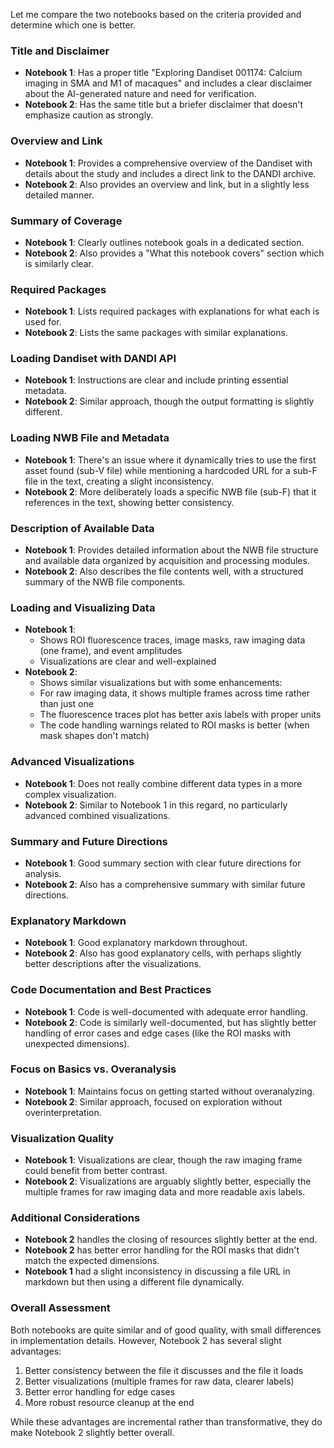 Let me compare the two notebooks based on the criteria provided and determine which one is better.

### Title and Disclaimer
- **Notebook 1**: Has a proper title "Exploring Dandiset 001174: Calcium imaging in SMA and M1 of macaques" and includes a clear disclaimer about the AI-generated nature and need for verification.
- **Notebook 2**: Has the same title but a briefer disclaimer that doesn't emphasize caution as strongly.

### Overview and Link
- **Notebook 1**: Provides a comprehensive overview of the Dandiset with details about the study and includes a direct link to the DANDI archive.
- **Notebook 2**: Also provides an overview and link, but in a slightly less detailed manner.

### Summary of Coverage
- **Notebook 1**: Clearly outlines notebook goals in a dedicated section.
- **Notebook 2**: Also provides a "What this notebook covers" section which is similarly clear.

### Required Packages
- **Notebook 1**: Lists required packages with explanations for what each is used for.
- **Notebook 2**: Lists the same packages with similar explanations.

### Loading Dandiset with DANDI API
- **Notebook 1**: Instructions are clear and include printing essential metadata.
- **Notebook 2**: Similar approach, though the output formatting is slightly different.

### Loading NWB File and Metadata
- **Notebook 1**: There's an issue where it dynamically tries to use the first asset found (sub-V file) while mentioning a hardcoded URL for a sub-F file in the text, creating a slight inconsistency.
- **Notebook 2**: More deliberately loads a specific NWB file (sub-F) that it references in the text, showing better consistency.

### Description of Available Data
- **Notebook 1**: Provides detailed information about the NWB file structure and available data organized by acquisition and processing modules.
- **Notebook 2**: Also describes the file contents well, with a structured summary of the NWB file components.

### Loading and Visualizing Data
- **Notebook 1**: 
  - Shows ROI fluorescence traces, image masks, raw imaging data (one frame), and event amplitudes
  - Visualizations are clear and well-explained
- **Notebook 2**:
  - Shows similar visualizations but with some enhancements:
  - For raw imaging data, it shows multiple frames across time rather than just one
  - The fluorescence traces plot has better axis labels with proper units
  - The code handling warnings related to ROI masks is better (when mask shapes don't match)

### Advanced Visualizations
- **Notebook 1**: Does not really combine different data types in a more complex visualization.
- **Notebook 2**: Similar to Notebook 1 in this regard, no particularly advanced combined visualizations.

### Summary and Future Directions
- **Notebook 1**: Good summary section with clear future directions for analysis.
- **Notebook 2**: Also has a comprehensive summary with similar future directions.

### Explanatory Markdown
- **Notebook 1**: Good explanatory markdown throughout.
- **Notebook 2**: Also has good explanatory cells, with perhaps slightly better descriptions after the visualizations.

### Code Documentation and Best Practices
- **Notebook 1**: Code is well-documented with adequate error handling.
- **Notebook 2**: Code is similarly well-documented, but has slightly better handling of error cases and edge cases (like the ROI masks with unexpected dimensions).

### Focus on Basics vs. Overanalysis
- **Notebook 1**: Maintains focus on getting started without overanalyzing.
- **Notebook 2**: Similar approach, focused on exploration without overinterpretation.

### Visualization Quality
- **Notebook 1**: Visualizations are clear, though the raw imaging frame could benefit from better contrast.
- **Notebook 2**: Visualizations are arguably slightly better, especially the multiple frames for raw imaging data and more readable axis labels.

### Additional Considerations
- **Notebook 2** handles the closing of resources slightly better at the end.
- **Notebook 2** has better error handling for the ROI masks that didn't match the expected dimensions.
- **Notebook 1** had a slight inconsistency in discussing a file URL in markdown but then using a different file dynamically.

### Overall Assessment
Both notebooks are quite similar and of good quality, with small differences in implementation details. However, Notebook 2 has several slight advantages:
1. Better consistency between the file it discusses and the file it loads
2. Better visualizations (multiple frames for raw data, clearer labels)
3. Better error handling for edge cases
4. More robust resource cleanup at the end

While these advantages are incremental rather than transformative, they do make Notebook 2 slightly better overall.